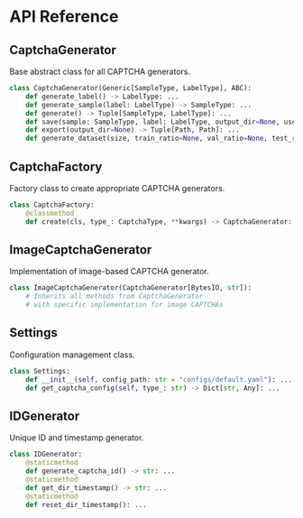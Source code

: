 # API Reference

## CaptchaGenerator

Base abstract class for all CAPTCHA generators.

```python
class CaptchaGenerator(Generic[SampleType, LabelType], ABC):
    def generate_label() -> LabelType: ...
    def generate_sample(label: LabelType) -> SampleType: ...
    def generate() -> Tuple[SampleType, LabelType]: ...
    def save(sample: SampleType, label: LabelType, output_dir=None, use_timestamp_dir=True) -> Tuple[Path, Path]: ...
    def export(output_dir=None) -> Tuple[Path, Path]: ...
    def generate_dataset(size, train_ratio=None, val_ratio=None, test_ratio=None, parallel=None, max_workers=None, seed=None, output_dir=None) -> Dict[str, List[Tuple[Path, Path]]]: ...
```

## CaptchaFactory

Factory class to create appropriate CAPTCHA generators.

```python
class CaptchaFactory:
    @classmethod
    def create(cls, type_: CaptchaType, **kwargs) -> CaptchaGenerator: ...
```

## ImageCaptchaGenerator

Implementation of image-based CAPTCHA generator.

```python
class ImageCaptchaGenerator(CaptchaGenerator[BytesIO, str]):
    # Inherits all methods from CaptchaGenerator
    # with specific implementation for image CAPTCHAs
```

## Settings

Configuration management class.

```python
class Settings:
    def __init__(self, config_path: str = "configs/default.yaml"): ...
    def get_captcha_config(self, type_: str) -> Dict[str, Any]: ...
```

## IDGenerator

Unique ID and timestamp generator.

```python
class IDGenerator:
    @staticmethod
    def generate_captcha_id() -> str: ...
    @staticmethod
    def get_dir_timestamp() -> str: ...
    @staticmethod
    def reset_dir_timestamp(): ...
``` 

